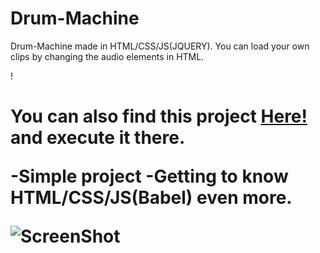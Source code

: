 # Drum-Machine
Drum-Machine made in HTML/CSS/JS(JQUERY). You can load your own clips by changing the audio elements in HTML.

!<h1>You can also find this project <a href="https://codepen.io/Mpal_/pen/yLGzMOZ">Here!</a> and execute it there.

-Simple project
-Getting to know HTML/CSS/JS(Babel) even more.

![ScreenShot](https://github.com/Georgios-Mpalanos/Drum-Machine/assets/115114124/42a61f75-c3d7-4a3b-b0eb-ceba682dcbfb)
